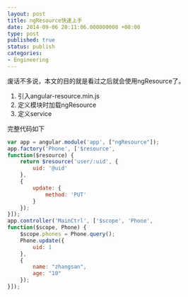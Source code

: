 ```yaml
---
layout: post
title: ngResource快速上手
date: 2014-09-06 20:11:06.000000000 +08:00
type: post
published: true
status: publish
categories:
- Engineering
---
```

废话不多说，本文的目的就是看过之后就会使用ngResource了。
1. 引入angular-resource.min.js
2. 定义模块时加载ngResource
3. 定义service

完整代码如下

```javascript
var app = angular.module('app', ["ngResource"]);
app.factory('Phone', ['$resource',
function($resource) {
    return $resource('user/:uid', {
        uid: '@uid'
    },
    {
        update: {
            method: 'PUT'
        }
    });
}]);
app.controller('MainCtrl', ['$scope', 'Phone',
function($scope, Phone) {
    $scope.phones = Phone.query();
    Phone.update({
        uid: 1
    },
    {
        name: "zhangsan",
        age: "10"
    });
}]);
```